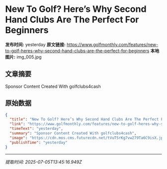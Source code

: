 # New To Golf? Here’s Why Second Hand Clubs Are The Perfect For Beginners

**发布时间:** yesterday
**原文链接:** https://www.golfmonthly.com/features/new-to-golf-heres-why-second-hand-clubs-are-the-perfect-for-beginners
**本地图片:** img_005.jpg

## 文章摘要

Sponsor Content Created With golfclubs4cash

## 原始数据

```json
{
  "title": "New To Golf? Here’s Why Second Hand Clubs Are The Perfect For Beginners",
  "link": "https://www.golfmonthly.com/features/new-to-golf-heres-why-second-hand-clubs-are-the-perfect-for-beginners",
  "timeText": "yesterday",
  "summary": "Sponsor Content Created With golfclubs4cash",
  "image": "https://cdn.mos.cms.futurecdn.net/tVuTSrKg7vw279Ta6C9isX.jpg",
  "publishTime": "yesterday"
}
```

---
*提取时间: 2025-07-05T13:45:16.949Z*
